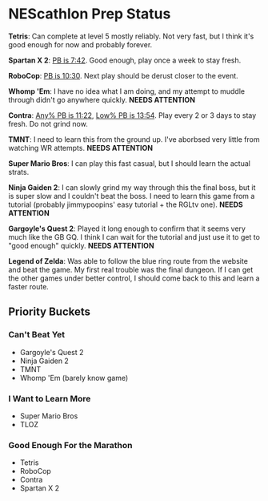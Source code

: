# NEScathlon Prep Status #

**Tetris**: Can complete at level 5 mostly reliably.  Not very fast, but I think it's good enough for now and probably forever.

**Spartan X 2**: [PB is 7:42](https://www.speedrun.com/spartanx2/run/ywpe312z).  Good enough, play once a week to stay fresh.

**RoboCop**: [PB is 10:30](https://www.speedrun.com/RoboCop_NES/run/zq6lqq5y).  Next play should be derust closer to the event.

**Whomp 'Em**: I have no idea what I am doing, and my attempt to muddle through didn't go anywhere quickly.  **NEEDS ATTENTION**

**Contra**: [Any% PB is 11:22](https://www.speedrun.com/Contra/run/yo2vlqdz), [Low% PB is 13:54](https://www.speedrun.com/Contra/run/z515v0em).  Play every 2 or 3 days to stay fresh.  Do not grind now.

**TMNT**: I need to learn this from the ground up.  I've aborbsed very little from watching WR attempts.  **NEEDS ATTENTION**

**Super Mario Bros**:  I can play this fast casual, but I should learn the actual strats.

**Ninja Gaiden 2**:  I can slowly grind my way through this the final boss, but it is super slow and I couldn't beat the boss.  I need to learn this game from a tutorial (probably jimmypoopins' easy tutorial + the RGLtv one).  **NEEDS ATTENTION**

**Gargoyle's Quest 2**: Played it long enough to confirm that it seems very much like the GB GQ.  I think I can wait for the tutorial and just use it to get to "good enough" quickly. **NEEDS ATTENTION**

**Legend of Zelda**: Was able to follow the blue ring route from the website and beat the game.  My first real trouble was the final dungeon.  If I can get the other games under better control, I should come back to this and learn a faster route.


## Priority Buckets ##

### Can't Beat Yet ###
* Gargoyle's Quest 2
* Ninja Gaiden 2
* TMNT
* Whomp 'Em (barely know game)

### I Want to Learn More ###
* Super Mario Bros
* TLOZ

### Good Enough For the Marathon ###
* Tetris
* RoboCop
* Contra
* Spartan X 2

